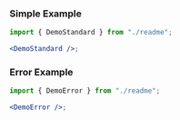 ### Simple Example

```jsx harmony
import { DemoStandard } from "./readme";

<DemoStandard />;
```

### Error Example

```jsx harmony
import { DemoError } from "./readme";

<DemoError />;
```
